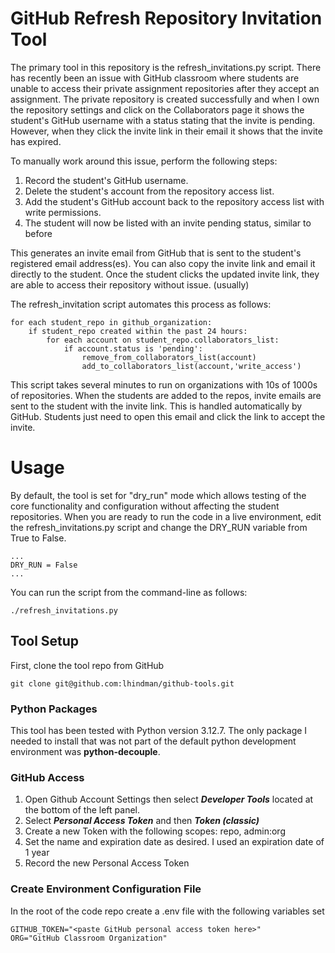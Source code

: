 # GitHub Refresh Repository Invitation Tool
The primary tool in this repository is the refresh_invitations.py script.  There has recently been an issue with GitHub classroom where students are unable to access their private assignment repositories after they accept an assignment.  The private repository is created successfully and when I own the repository settings and click on the Collaborators page it shows the student's GitHub username with a status stating that the invite is pending. However, when they click the invite link in their email it shows that the invite has expired.  

To manually work around this issue, perform the following steps:  
1. Record the student's GitHub username.
2. Delete the student's account from the repository access list.
3. Add the student's GitHub account back to the repository access list with write permissions.
4. The student will now be listed with an invite pending status, similar to before

This generates an invite email from GitHub that is sent to the student's registered email address(es). You can also copy the invite link and email it directly to the student. Once the student clicks the updated invite link, they are able to access their repository without issue. (usually)


The refresh_invitation script automates this process as follows:

```
for each student_repo in github_organization:
    if student_repo created within the past 24 hours:
        for each account on student_repo.collaborators_list:
            if account.status is 'pending':
                remove_from_collaborators_list(account)
                add_to_collaborators_list(account,'write_access')

```

This script takes several minutes to run on organizations with 10s of 1000s of repositories. When the students are added to the repos, invite emails are sent to the student with the invite link. This is handled automatically by GitHub. Students just need to open this email and click the link to accept the invite.

# Usage
By default, the tool is set for "dry_run" mode which allows testing of the core functionality and configuration without affecting the student repositories.  When you are ready to run the code in a live environment, edit the refresh_invitations.py script and change the DRY_RUN variable from True to False.

```
...
DRY_RUN = False
...
```

You can run the script from the command-line as follows:
```
./refresh_invitations.py
```

## Tool Setup
First, clone the tool repo from GitHub
```
git clone git@github.com:lhindman/github-tools.git
```

### Python Packages
This tool has been tested with Python version 3.12.7. The only package I needed to install that was not part of the default python development environment was **python-decouple**.

### GitHub Access
1. Open Github Account Settings then select ***Developer Tools***  located at the bottom of the left panel.
2. Select ***Personal Access Token*** and then ***Token (classic)***  
3. Create a new Token with the following scopes: repo, admin:org
4. Set the name and expiration date as desired. I used an expiration date of 1 year
5. Record the new Personal Access Token

### Create Environment Configuration File
In the root of the code repo create a .env file with the following variables set
```
GITHUB_TOKEN="<paste GitHub personal access token here>"
ORG="GitHub Classroom Organization"
```
